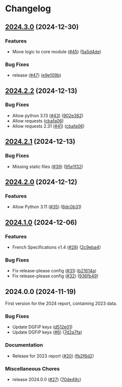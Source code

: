 # Changelog

## [2024.3.0](https://github.com/backmarket-oss/dac7/compare/2024.2.2...2024.3.0) (2024-12-30)


### Features

* Move logic to core module ([#45](https://github.com/backmarket-oss/dac7/issues/45)) ([5a5d4de](https://github.com/backmarket-oss/dac7/commit/5a5d4de35f9a22bda5b68d1fe828bbee82c264f6))


### Bug Fixes

* release ([#47](https://github.com/backmarket-oss/dac7/issues/47)) ([e9e109b](https://github.com/backmarket-oss/dac7/commit/e9e109b5f83ebfdd6a9e9a4fbdf886523e28610f))

## [2024.2.2](https://github.com/backmarket-oss/dac7/compare/2024.2.1...2024.2.2) (2024-12-13)


### Bug Fixes

* Allow python 3.13 ([#43](https://github.com/backmarket-oss/dac7/issues/43)) ([902e382](https://github.com/backmarket-oss/dac7/commit/902e3820c4e20be69b7c11a857568694fd4464b6))
* Allow requests ([cbafa06](https://github.com/backmarket-oss/dac7/commit/cbafa06075463ac134c6539d3186a9816f967c55))
* Allow requests 2.31 ([#41](https://github.com/backmarket-oss/dac7/issues/41)) ([cbafa06](https://github.com/backmarket-oss/dac7/commit/cbafa06075463ac134c6539d3186a9816f967c55))

## [2024.2.1](https://github.com/backmarket-oss/dac7/compare/2024.2.0...2024.2.1) (2024-12-13)


### Bug Fixes

* Missing static files ([#39](https://github.com/backmarket-oss/dac7/issues/39)) ([95e1f32](https://github.com/backmarket-oss/dac7/commit/95e1f32349bed6a2a859fc13be5ec509ccefc9a5))

## [2024.2.0](https://github.com/backmarket-oss/dac7/compare/2024.1.0...2024.2.0) (2024-12-12)


### Features

* Allow Python 3.11 ([#35](https://github.com/backmarket-oss/dac7/issues/35)) ([6dc0b31](https://github.com/backmarket-oss/dac7/commit/6dc0b316c88e1648b9270ed0a816766d55ac52ac))

## [2024.1.0](https://github.com/backmarket-oss/dac7/compare/2024.0.0...2024.1.0) (2024-12-06)


### Features

* French Specifications v1.4 ([#28](https://github.com/backmarket-oss/dac7/issues/28)) ([2c9eba4](https://github.com/backmarket-oss/dac7/commit/2c9eba4556d3991161dc03bc1720803196baf0f5))


### Bug Fixes

* Fix release-please config ([#31](https://github.com/backmarket-oss/dac7/issues/31)) ([b21614a](https://github.com/backmarket-oss/dac7/commit/b21614a23c14ae8a1fcf7e09263cc47011449b6d))
* Fix release-please config ([#32](https://github.com/backmarket-oss/dac7/issues/32)) ([936fb49](https://github.com/backmarket-oss/dac7/commit/936fb49abf4a9298b609a34f54332050d0450503))

## 2024.0.0 (2024-11-19)

First version for the 2024 report, containing 2023 data.

### Bug Fixes

* Update DGFiP keys ([d512e01](https://github.com/backmarket-oss/dac7/commit/d512e01cc5000e0c10bb81f726c19528b4b7249a))
* Update DGFiP keys ([#6](https://github.com/backmarket-oss/dac7/issues/6)) ([7d2a7fa](https://github.com/backmarket-oss/dac7/commit/7d2a7fa9f4353dbc9910d65466d1cc739bcf836d))

### Documentation

* Release for 2023 report ([#20](https://github.com/backmarket-oss/dac7/issues/20)) ([fb2f6d2](https://github.com/backmarket-oss/dac7/commit/fb2f6d26dedaae07fdc4106d1362cc652d20efef))

### Miscellaneous Chores

* release 2024.0.0 ([#27](https://github.com/backmarket-oss/dac7/issues/27)) ([70de49c](https://github.com/backmarket-oss/dac7/commit/70de49c1c05850d56b569b0d508a978adc14c907))
